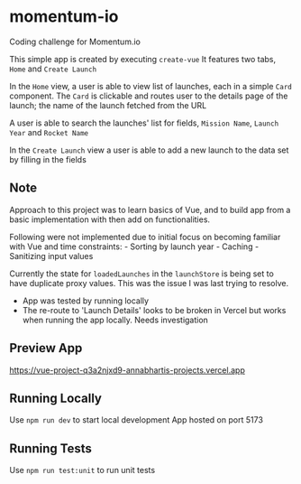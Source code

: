 # momentum-io
Coding challenge for Momentum.io

This simple app is created by executing `create-vue`
It features two tabs, `Home` and `Create Launch`

In the `Home` view, a user is able to view list of launches, each in a simple `Card` component. The `Card` is clickable and routes user to the details page of the launch; the name of the launch fetched from the URL

A user is able to search the launches' list for fields, `Mission Name`, `Launch Year` and `Rocket Name`

In the `Create Launch` view a user is able to add a new launch to the data set by filling in the fields

## Note
Approach to this project was to learn basics of Vue, and to build app from a basic implementation with then
add on functionalities.

Following were not implemented due to initial focus on becoming familiar with Vue and time constraints:
    - Sorting by launch year
    - Caching
    - Sanitizing input values

Currently the state for `loadedLaunches` in the `launchStore` is being set to have duplicate proxy values. This was the issue I was last trying to resolve.
* App was tested by running locally
* The re-route to 'Launch Details' looks to be broken in Vercel but works when running the app locally. Needs investigation

## Preview App
 https://vue-project-q3a2njxd9-annabhartis-projects.vercel.app

## Running Locally
Use `npm run dev` to start local development
App hosted on port 5173

## Running Tests
Use `npm run test:unit` to run unit tests
